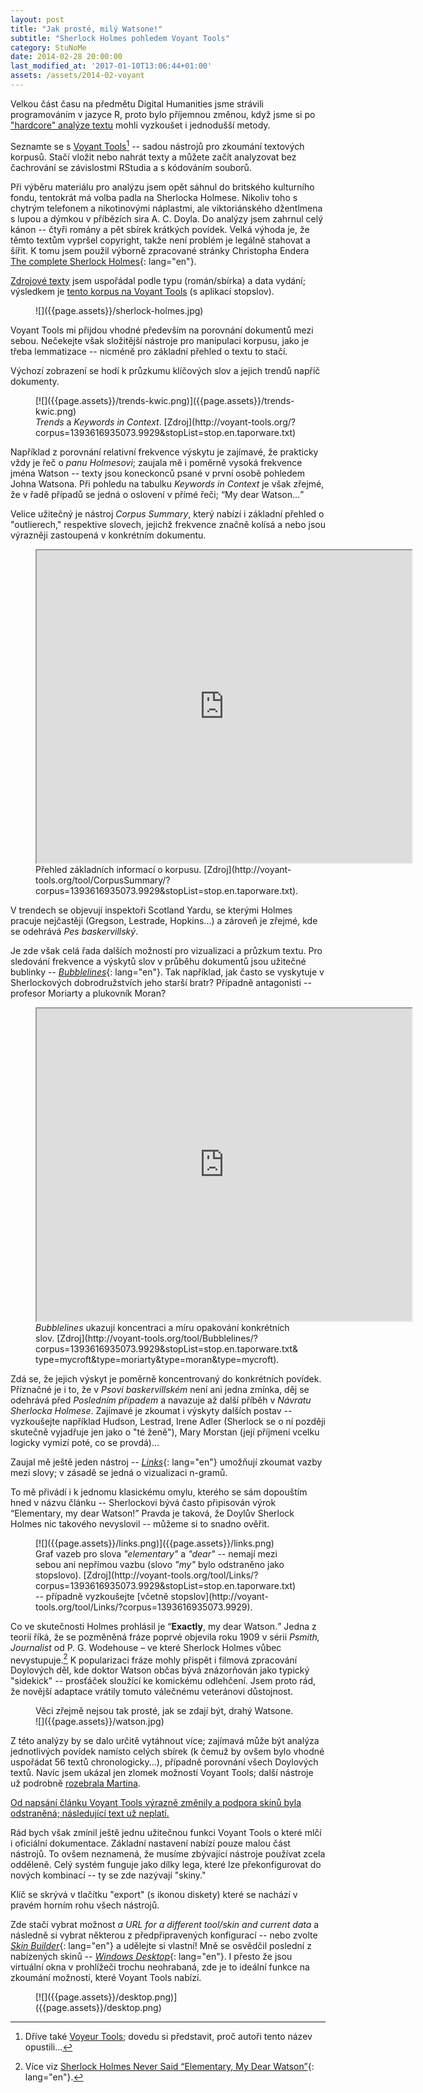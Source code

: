 ```yaml
---
layout: post
title: "Jak prosté, milý Watsone!"
subtitle: "Sherlock Holmes pohledem Voyant Tools"
category: StuNoMe
date: 2014-02-28 20:00:00
last_modified_at: '2017-01-10T13:06:44+01:00'
assets: /assets/2014-02-voyant
---
```


Velkou část času na předmětu Digital Humanities jsme strávili programováním v jazyce R, proto bylo příjemnou změnou, když jsme si po ["hardcore" analýze textu](https://medium.com/studia-novych-medii/6908584ddb21) mohli vyzkoušet i jednodušší metody.

Seznamte se s [Voyant Tools](http://voyant-tools.org/)[^voyeur] -- sadou nástrojů pro zkoumání textových korpusů. Stačí vložit nebo nahrát texty a můžete začít analyzovat bez čachrování se závislostmi RStudia a s kódováním souborů.

[^voyeur]: Dříve také [Voyeur Tools](https://web.archive.org/web/20150312052932/http://hermeneuti.ca:80/voyeur); dovedu si představit, proč autoři tento název opustili...

Při výběru materiálu pro analýzu jsem opět sáhnul do britského kulturního fondu, tentokrát má volba padla na Sherlocka Holmese. Nikoliv toho s chytrým telefonem a nikotinovými náplastmi, ale viktoriánského džentlmena s lupou a dýmkou v příbězích sira A. C. Doyla. Do analýzy jsem zahrnul celý kánon -- čtyři romány a pět sbírek krátkých povídek. Velká výhoda je, že těmto textům vypršel copyright, takže není problém je legálně stahovat a šířit. K tomu jsem použil výborně zpracované stránky Christopha Endera [The complete Sherlock Holmes](http://sherlock-holm.es/){: lang="en"}.

[Zdrojové texty]({{page.assets}}/sherlock-holmes.zip) jsem uspořádal podle typu (román/sbírka) a data vydání; výsledkem je [tento korpus na Voyant Tools](http://voyant-tools.org/?corpus=1393616935073.9929&stopList=stop.en.taporware.txt) (s aplikací stopslov).

<figure>
![]({{page.assets}}/sherlock-holmes.jpg)
</figure>

Voyant Tools mi přijdou vhodné především na porovnání dokumentů mezi sebou. Nečekejte však složitější nástroje pro manipulaci korpusu, jako je třeba lemmatizace -- nicméně pro základní přehled o textu to stačí.

Výchozí zobrazení se hodí k průzkumu klíčových slov a jejich trendů napříč dokumenty.

<figure>
  [![]({{page.assets}}/trends-kwic.png)]({{page.assets}}/trends-kwic.png)
  <figcaption>
  <i lang="en">Trends</i> a <i lang="en">Keywords in Context</i>. [Zdroj](http://voyant-tools.org/?corpus=1393616935073.9929&stopList=stop.en.taporware.txt)
  </figcaption>
</figure>

Například z porovnání relativní frekvence výskytu je zajímavé, že prakticky vždy je řeč o <i>panu Holmesovi</i>; zaujala mě i poměrně vysoká frekvence jména Watson -- texty jsou koneckonců psané v první osobě pohledem Johna Watsona. Při pohledu na tabulku <i lang="en">Keywords in Context</i> je však zřejmé, že v řadě případů se jedná o oslovení v přímé řeči; <q lang="en">My dear Watson...</q>

Velice užitečný je nástroj <i lang="en">Corpus Summary</i>, který nabízí i základní přehled o "outlierech," respektive slovech, jejichž frekvence značně kolísá a nebo jsou výrazněji zastoupená v konkrétním dokumentu.

<figure class="full">
<div class="embed">
  <iframe width="600" height="500" src="http://voyant-tools.org/tool/CorpusSummary/?corpus=1393616935073.9929&stopList=stop.en.taporware.txt">
  [![]({{page.assets}}/corpus-summary.png)](http://voyant-tools.org/tool/CorpusSummary/?corpus=1393616935073.9929&stopList=stop.en.taporware.txt "Zobrazení Corpus Summary na stránce Voyant Tools")
  </iframe>
</div>
<figcaption>
Přehled základních informací o korpusu. [Zdroj](http://voyant-tools.org/tool/CorpusSummary/?corpus=1393616935073.9929&stopList=stop.en.taporware.txt).
</figcaption>
</figure>

V trendech se objevují inspektoři Scotland Yardu, se kterými Holmes pracuje nejčastěji (Gregson, Lestrade, Hopkins...) a zároveň je zřejmé, kde se odehrává <cite>Pes baskervillský</cite>.

Je zde však celá řada dalších možností pro vizualizaci a průzkum textu. Pro sledování frekvence a výskytů slov v průběhu dokumentů jsou užitečné bublinky -- [<i>Bubblelines</i>](http://docs.voyant-tools.org/tools/bubblelines/){: lang="en"}. Tak například, jak často se vyskytuje v Sherlockových dobrodružstvích jeho starší bratr? Případně antagonisti -- profesor Moriarty a plukovník Moran?

<figure class="full">
<div class="embed">
  <iframe width="600" height="500" src="http://voyant-tools.org/tool/Bubblelines/?corpus=1393616935073.9929&stopList=stop.en.taporware.txt&type=mycroft&type=moriarty&type=moran&type=mycroft" seamless>
  [![]({{page.assets}}/bubblelines.png)](http://voyant-tools.org/tool/Bubblelines/?corpus=1393616935073.9929&stopList=stop.en.taporware.txt&type=mycroft&type=moriarty&type=moran&type=mycroft&type=moriarty "Zobrazení Bubblelines na stránce Voyant Tools")
  </iframe>
</div>
<figcaption>
<i lang="en">Bubblelines</i> ukazují koncentraci a míru opakování konkrétních slov. [Zdroj](http://voyant-tools.org/tool/Bubblelines/?corpus=1393616935073.9929&stopList=stop.en.taporware.txt&type=mycroft&type=moriarty&type=moran&type=mycroft).
</figcaption>
</figure>

Zdá se, že jejich výskyt je poměrně koncentrovaný do konkrétních povídek. Příznačné je i to, že v <cite>Psovi baskervillském</cite> není ani jedna zmínka, děj se odehrává před <cite>Posledním případem</cite> a navazuje až další příběh v <cite>Návratu Sherlocka Holmese</cite>. Zajímavé je zkoumat i výskyty dalších postav -- vyzkoušejte například Hudson, Lestrad, Irene Adler (Sherlock se o ní později skutečně vyjadřuje jen jako o "té ženě"), Mary Morstan (její příjmení vcelku logicky vymizí poté, co se provdá)...

Zaujal mě ještě jeden nástroj -- [<i>Links</i>](http://docs.voyant-tools.org/tools/links/){: lang="en"} umožňují zkoumat vazby mezi slovy; v zásadě se jedná o vizualizaci n-gramů.

To mě přivádí i k jednomu klasickému omylu, kterého se sám dopouštím hned v názvu článku -- Sherlockovi bývá často připisován výrok <q lang="en">Elementary, my dear Watson!</q> Pravda je taková, že Doylův Sherlock Holmes nic takového nevyslovil -- můžeme si to snadno ověřit.

<figure>
[![]({{page.assets}}/links.png)]({{page.assets}}/links.png)
<figcaption>
Graf vazeb pro slova <i lang="en">"elementary"</i> a <i lang="en">"dear"</i> -- nemají mezi sebou ani nepřímou vazbu (slovo <i lang="en">"my"</i> bylo odstraněno jako stopslovo). [Zdroj](http://voyant-tools.org/tool/Links/?corpus=1393616935073.9929&stopList=stop.en.taporware.txt) -- případně vyzkoušejte [včetně stopslov](http://voyant-tools.org/tool/Links/?corpus=1393616935073.9929).
</figcaption>
</figure>

Co ve skutečnosti Holmes prohlásil je <q lang="en">**Exactly**, my dear Watson.</q> Jedna z teorií říká, že se pozměněná fráze poprvé objevila roku 1909 v sérii <cite lang="en">Psmith, Journalist</cite> od P. G. Wodehouse – ve které Sherlock Holmes vůbec nevystupuje.[^elementary] K popularizaci fráze mohly přispět i filmová zpracování Doylových děl, kde doktor Watson občas bývá znázorňován jako typický "sidekick" -- prosťáček sloužící ke komickému odlehčení. Jsem proto rád, že novější adaptace vrátily tomuto válečnému veteránovi důstojnost.

[^elementary]: Více viz [Sherlock Holmes Never Said “Elementary, My Dear Watson”](http://www.todayifoundout.com/index.php/2013/08/sherlock-holmes-never-said-elementary-dear-watson/){: lang="en"}.

<figure>
<figcaption>
Věci zřejmě nejsou tak prosté, jak se zdají být, drahý Watsone.
</figcaption>
![]({{page.assets}}/watson.jpg)
</figure>

Z této analýzy by se dalo určitě vytáhnout více; zajímavá může být analýza jednotlivých povídek namísto celých sbírek (k čemuž by ovšem bylo vhodné uspořádat 56 textů chronologicky...), případně porovnání všech Doylových textů. Navíc jsem ukázal jen zlomek možností Voyant Tools; další nástroje už podrobně [rozebrala Martina](http://martpod.wordpress.com/2013/12/10/the-world-ended-didnt-you-get-the-memo/).

<ins datetime="2017-01-10">Od napsání článku Voyant Tools výrazně změnily a podpora skinů byla odstraněná; následující text už neplatí.</ins>

Rád bych však zmínil ještě jednu užitečnou funkci Voyant Tools o které mlčí i oficiální dokumentace. Základní nastavení nabízí pouze malou část nástrojů. To ovšem neznamená, že musíme zbývající nástroje používat zcela odděleně. Celý systém funguje jako dílky lega, které lze překonfigurovat do nových kombinací -- ty se zde nazývají "skiny."

Klíč se skrývá v tlačítku "export" (s ikonou diskety) které se nachází v pravém horním rohu všech nástrojů.

Zde stačí vybrat možnost <i lang="en">a URL for a different tool/skin and current data</i> a následně si vybrat některou z předpřipravených konfigurací -- nebo zvolte [<i>Skin Builder</i>](http://voyeurtools.org/?skin=builder){: lang="en"} a udělejte si vlastní! Mně se osvědčil poslední z nabízených skinů -- [<i>Windows Desktop</i>](http://voyant-tools.org/?skin=desktop&corpus=1393616935073.9929&stopList=stop.en.taporware.txt){: lang="en"}. I přesto že jsou virtuální okna v prohlížeči trochu neohrabaná, zde je to ideální funkce na zkoumání možností, které Voyant Tools nabízí.

<figure class="full">
[![]({{page.assets}}/desktop.png)]({{page.assets}}/desktop.png)
</figure>
